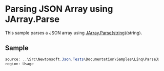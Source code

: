 ﻿# Parsing JSON Array using JArray.Parse

This sample parses a JSON array using [JArray.Parse(string)](/api/newtonsoft/json/linq/jarray/#method-parse)(string).

## Sample

```csharp Usage
source: ..\Src\Newtonsoft.Json.Tests\Documentation\Samples\Linq\ParseJsonArray.cs
region: Usage
```
